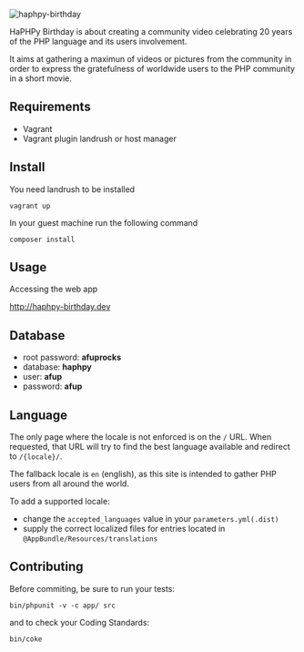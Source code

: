 ![haphpy-birthday](https://cloud.githubusercontent.com/assets/5421942/8129742/720530c2-110c-11e5-870c-1c293960d87a.png)

HaPHPy Birthday is about creating a community video celebrating 20 years of the PHP language and its users involvement.

It aims at gathering a maximun of videos or pictures from the community in order to express the gratefulness of worldwide users to the PHP community in a short movie.

## Requirements

* Vagrant
* Vagrant plugin landrush or host manager

## Install

You need landrush to be installed

```
vagrant up
```

In your guest machine run the following command
```
composer install
```

## Usage

Accessing the web app

http://haphpy-birthday.dev

## Database

* root password: __afuprocks__
* database: __haphpy__
* user: __afup__
* password: __afup__


## Language

The only page where the locale is not enforced is on the `/` URL. When requested, that URL will try to find the best language available and redirect to `/{locale}/`.

The fallback locale is `en` (english), as this site is intended to gather PHP users from all around the world.

To add a supported locale:
* change the `accepted_languages` value in your `parameters.yml(.dist)`
* supply the correct localized files for entries located in `@AppBundle/Resources/translations`

## Contributing

Before commiting, be sure to run your tests:

```
bin/phpunit -v -c app/ src
```

and to check your Coding Standards:

```
bin/coke
```
